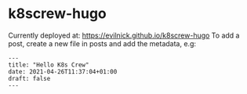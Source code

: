 # k8screw-hugo


Currently deployed at: https://evilnick.github.io/k8screw-hugo
To add a post, create a new file in posts and add the metadata, e.g:

```
---
title: "Hello K8s Crew"
date: 2021-04-26T11:37:04+01:00
draft: false
---
